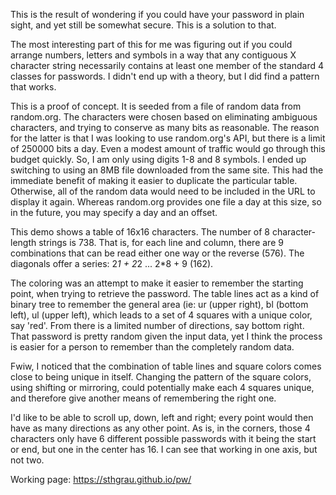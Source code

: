 This is the result of wondering if you could have your password in plain sight, and yet still be somewhat secure. This is a solution to that.

The most interesting part of this for me was figuring out if you could arrange numbers, letters and symbols in a way that any contiguous X character string necessarily contains at least one member of the standard 4 classes for passwords. I didn't end up with a theory, but I did find a pattern that works.

This is a proof of concept. It is seeded from a file of random data from random.org. The characters were chosen based on eliminating ambiguous characters, and trying to conserve as many bits as reasonable. The reason for the latter is that I was looking to use random.org's API, but there is a limit of 250000 bits a day. Even a modest amount of traffic would go through this budget quickly. So, I am only using digits 1-8 and 8 symbols. I ended up switching to using an 8MB file downloaded from the same site. This had the immediate benefit of making it easier to duplicate the particular table. Otherwise, all of the random data would need to be included in the URL to display it again. Whereas random.org provides one file a day at this size, so in the future, you may specify a day and an offset.

This demo shows a table of 16x16 characters. The number of 8 character-length strings is 738. That is, for each line and column, there are 9 combinations that can be read either one way or the reverse (576). The diagonals offer a series: 2*1 + 2*2 ... 2*8 + 9 (162).

The coloring was an attempt to make it easier to remember the starting point, when trying to retrieve the password. The table lines act as a kind of binary tree to remember the general area (ie: ur (upper right), bl (bottom left), ul (upper left), which leads to a set of 4 squares with a unique color, say 'red'. From there is a limited number of directions, say bottom right. That password is pretty random given the input data, yet I think the process is easier for a person to remember than the completely random data.

Fwiw, I noticed that the combination of table lines and square colors comes close to being unique in itself. Changing the pattern of the square colors, using shifting or mirroring, could potentially make each 4 squares unique, and therefore give another means of remembering the right one.

I'd like to be able to scroll up, down, left and right; every point would then have as many directions as any other point. As is, in the corners, those 4 characters only have 6 different possible passwords with it being the start or end, but one in the center has 16. I can see that working in one axis, but not two.

Working page: https://sthgrau.github.io/pw/

